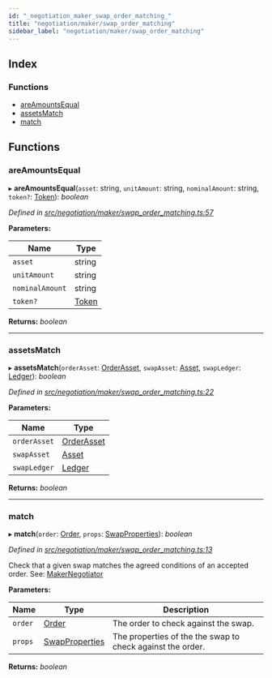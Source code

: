 ```yaml
---
id: "_negotiation_maker_swap_order_matching_"
title: "negotiation/maker/swap_order_matching"
sidebar_label: "negotiation/maker/swap_order_matching"
---
```


## Index

### Functions

* [areAmountsEqual](_negotiation_maker_swap_order_matching_.md#areamountsequal)
* [assetsMatch](_negotiation_maker_swap_order_matching_.md#assetsmatch)
* [match](_negotiation_maker_swap_order_matching_.md#match)

## Functions

###  areAmountsEqual

▸ **areAmountsEqual**(`asset`: string, `unitAmount`: string, `nominalAmount`: string, `token?`: [Token](../interfaces/_tokens_tokens_.token.md)): *boolean*

*Defined in [src/negotiation/maker/swap_order_matching.ts:57](https://github.com/comit-network/comit-js-sdk/blob/a4cf34a/src/negotiation/maker/swap_order_matching.ts#L57)*

**Parameters:**

Name | Type |
------ | ------ |
`asset` | string |
`unitAmount` | string |
`nominalAmount` | string |
`token?` | [Token](../interfaces/_tokens_tokens_.token.md) |

**Returns:** *boolean*

___

###  assetsMatch

▸ **assetsMatch**(`orderAsset`: [OrderAsset](../interfaces/_negotiation_order_.orderasset.md), `swapAsset`: [Asset](../interfaces/_cnd_cnd_.asset.md), `swapLedger`: [Ledger](../interfaces/_cnd_cnd_.ledger.md)): *boolean*

*Defined in [src/negotiation/maker/swap_order_matching.ts:22](https://github.com/comit-network/comit-js-sdk/blob/a4cf34a/src/negotiation/maker/swap_order_matching.ts#L22)*

**Parameters:**

Name | Type |
------ | ------ |
`orderAsset` | [OrderAsset](../interfaces/_negotiation_order_.orderasset.md) |
`swapAsset` | [Asset](../interfaces/_cnd_cnd_.asset.md) |
`swapLedger` | [Ledger](../interfaces/_cnd_cnd_.ledger.md) |

**Returns:** *boolean*

___

###  match

▸ **match**(`order`: [Order](../interfaces/_negotiation_order_.order.md), `props`: [SwapProperties](../interfaces/_cnd_cnd_.swapproperties.md)): *boolean*

*Defined in [src/negotiation/maker/swap_order_matching.ts:13](https://github.com/comit-network/comit-js-sdk/blob/a4cf34a/src/negotiation/maker/swap_order_matching.ts#L13)*

Check that a given swap matches the agreed conditions of an accepted order.
See: [MakerNegotiator](../classes/_negotiation_maker_maker_negotiator_.makernegotiator.md)

**Parameters:**

Name | Type | Description |
------ | ------ | ------ |
`order` | [Order](../interfaces/_negotiation_order_.order.md) | The order to check against the swap. |
`props` | [SwapProperties](../interfaces/_cnd_cnd_.swapproperties.md) | The properties of the the swap to check against the order.  |

**Returns:** *boolean*
